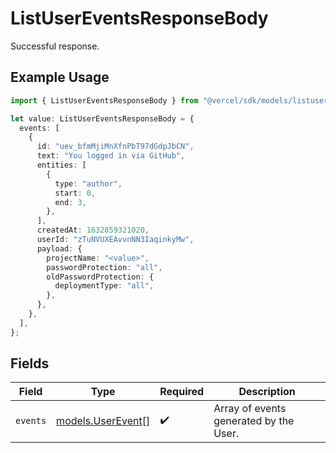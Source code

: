 # ListUserEventsResponseBody

Successful response.

## Example Usage

```typescript
import { ListUserEventsResponseBody } from "@vercel/sdk/models/listusereventsop.js";

let value: ListUserEventsResponseBody = {
  events: [
    {
      id: "uev_bfmMjiMnXfnPbT97dGdpJbCN",
      text: "You logged in via GitHub",
      entities: [
        {
          type: "author",
          start: 0,
          end: 3,
        },
      ],
      createdAt: 1632859321020,
      userId: "zTuNVUXEAvvnNN3IaqinkyMw",
      payload: {
        projectName: "<value>",
        passwordProtection: "all",
        oldPasswordProtection: {
          deploymentType: "all",
        },
      },
    },
  ],
};
```

## Fields

| Field                                        | Type                                         | Required                                     | Description                                  |
| -------------------------------------------- | -------------------------------------------- | -------------------------------------------- | -------------------------------------------- |
| `events`                                     | [models.UserEvent](../models/userevent.md)[] | :heavy_check_mark:                           | Array of events generated by the User.       |